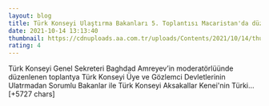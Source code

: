 ```yaml
--- 
layout: blog
title: Türk Konseyi Ulaştırma Bakanları 5. Toplantısı Macaristan'da düzenlendi
date: 2021-10-14 13:13:40
thumbnail: https://cdnuploads.aa.com.tr/uploads/Contents/2021/10/14/thumbs_b_c_671152e4dcda3bb6640d17ae050bff01.jpg?v=161652
rating: 4
---
```

Türk Konseyi Genel Sekreteri Baghdad Amreyev’in moderatörlüünde düzenlenen toplantya Türk Konseyi Üye ve Gözlemci Devletlerinin Ulatrmadan Sorumlu Bakanlar ile Türk Konseyi Aksakallar Kenei'nin Türki… [+5727 chars]